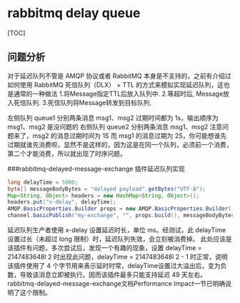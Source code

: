 # rabbitmq delay queue

[TOC]

## 问题分析
对于延迟队列不管是 AMQP 协议或者 RabbitMQ 本身是不支持的，之前有介绍过如何使用 RabbitMQ 死信队列（DLX） + TTL 的方式来模拟实现延迟队列，这也是通常的一种做法
1.将Message指定TTL后放入队列中.
2.等超时后, Message放入死信队列.
3.死信队列将Message转发到目标队列.

左侧队列 queue1 分别两条消息 msg1、msg2 过期时间都为 1s，输出顺序为 msg1、msg2 是没问题的
右侧队列 queue2 分别两条消息 msg1、msg2 注意问题来了，msg2 的消息过期时间为 1S 而 msg1 的消息过期为 2S，你可能想谁先过期就谁先消费呗，显然不是这样的，因为这是在同一个队列，必须前一个消费，第二个才能消费，所以就出现了时序问题。

###rabbitmq-delayed-message-exchange 插件延迟队列实现
```java
long delayTime = 5000;
byte[] messageBodyBytes = "delayed payload".getBytes("UTF-8");
Map<String, Object> headers = new HashMap<String, Object>();
headers.put("x-delay", delayTime);
AMQP.BasicProperties.Builder props = new AMQP.BasicProperties.Builder().headers(headers);
channel.basicPublish("my-exchange", "", props.build(), messageBodyBytes);
```

延迟队列生产者使用 x-delay 设置延迟时长，单位 ms。经测试，此 delayTime 设置过长（未超过 long 限制）时，延迟队列失效，会立刻被消费掉。
此处应该是该插件有问题，多次尝试后，发现一个有趣的现象，设置 delayTime = 2147483648l 2 时出现此问题，delayTime = 2147483648l 2 - 1 时正常，说明该插件使用了 4 个字节用来表示延时时常，delayTime设置过大溢出后，变为负数，导致该消息立即被执行。因而该插件最多只能支持延迟 49 天左右。
rabbitmq-delayed-message-exchange文档Performance Impact一节已明确说明了这个限制。

